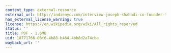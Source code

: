 ```yaml
---
content_type: external-resource
external_url: http://indienyc.com/interview-joseph-shahadi-co-founder-the-art-of-brooklyn-film-festival/
has_external_license_warning: true
license: https://en.wikipedia.org/wiki/All_rights_reserved
status: ''
title: PDF - 1.6MB
uid: 18771766-08f6-4b88-b464-4bb8d2a74cba
wayback_url: ''
---
```

